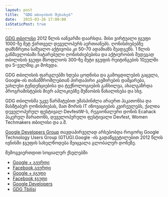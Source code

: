 ```yaml
---
layout: post
title:  "GDG თბილისის შესახებ"
date:   2015-03-26 17:00:00
isStaticPost: true
---
```

[GDG თბილისი](https://developers.google.com/groups/chapter/106672659252619762166/) 2012 წლის იანვარში დაარსდა. მისი ვირტუალი ჯგუფი 1000-ზე მეტ ქართველ დეველოპერს აერთიანებს. ღონისძიებებზე დამსწრეთა საშუალო აქტივობა კი 50–70 ადამიანს შეადგენს. 1 წლის განმავლობაში ჩატარებული ღონისძიებებისა და აქტიურობის შედეგად თბილისის ჯგუფი მსოფლიოს 300–ზე მეტი ჯგუფის რეიტინგების 10ეულში და 5–ეულშიც კი მოხვდა.


GDG თბილისის ფარგლებში ხდება ცოდნისა და გამოცდილების გაცვლა, Google-ის თანამშრომლებთან პირდაპირი კავშირების დამყარება, უახლესი ტენდენციებისა და ტექნოლოგიების განხილვა, ახალგაზრდა პროგრამისტების მიერ აპლიკიებზე მუშაობის წახალისება და სხვ.


GDG თბილისმა უკვე წარმატებით უმასპინძლა არაერთ ჰაკათონსა და მასშტაბურ ღონისძიებას, მათ შორის IT ინოვაციების კვირეულებს, ქალთა დეველოპერულ ფესტივალ DevfestW-ს, რეგიონალური დონის Ecahack ჰაკერულ მარათონს, დეველოპერული ფესტივალი Devfest, Women Techmakers თბილისი და ა.შ.


[Google Developers Group](http://developers.google.com/groups) თავდაპირველად არსებობდა როგორც Google Technology Users Group (GTUG).Google -ის გადაწყვეტილებით 2012 წლის ივნისში ჯგუფის სახელწოდება შეიცვალა გლობალურ დონეზე.


შემოგვიერთდით სოციალურ ქსელებში

*  [Google + გვერდი](https://plus.google.com/u/0/106672659252619762166)
*  [Facebook გვერდი](https://www.facebook.com/gdgtbilisi)
*  [Google + ჯგუფი](https://plus.google.com/u/0/communities/105462816699833199268)
*  [Facebook ჯგუფი](https://www.facebook.com/groups/tbilisigtug/)
*  [Google Developers](https://developers.google.com/)
*  [GDG Tbilisi](https://developers.google.com/groups/chapter/1066726592619762166/)